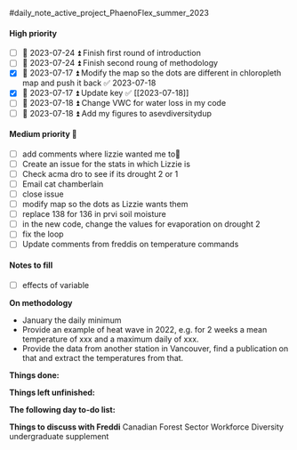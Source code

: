 #daily_note_active_project_PhaenoFlex_summer_2023

#### High priority
- [ ] 📅 2023-07-24 ⏫ Finish first round of introduction 
- [ ] 📅 2023-07-24 ⏫ Finish second roung of methodology
- [x] 📅 2023-07-17 ⏫  Modify the map so the dots are different in chloropleth map and push it back ✅ 2023-07-18
- [x] 📅 2023-07-17 ⏫  Update key ✅ [[2023-07-18]]
- [ ] 📅 2023-07-18 ⏫ Change VWC for water loss in my code
- [ ] 📅 2023-07-18 ⏫ Add my figures to asevdiversitydup

#### Medium priority 🔼
- [ ] add comments where lizzie wanted me to🔼 
- [ ] Create an issue for the stats in which Lizzie is
- [ ] Check acma dro to see if its drought 2 or 1
- [ ] Email cat chamberlain
- [ ] close issue
- [ ] modify map so the dots as Lizzie wants them
- [ ] replace 138 for 136 in prvi soil moisture
- [ ] in the new code, change the values for evaporation on drought 2
- [ ] fix the loop 
- [ ] Update comments from freddis on temperature commands
#### Notes to fill
- [ ] effects of variable

**On methodology**
- January the daily minimum
- Provide an example of heat wave in 2022, e.g. for 2 weeks a mean temperature of xxx and a maximum daily of xxx.
- Provide the data from another station in Vancouver, find a publication on that and extract the temperatures from that.

**Things done:** 

**Things left unfinished:**


**The following day to-do list:**


**Things to discuss with Freddi**
Canadian Forest Sector Workforce Diversity undergraduate supplement